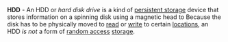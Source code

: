 **HDD** - An HDD or *hard disk drive* is a kind of [persistent storage](docs/Definitions/Persistent%20Storage.md) device that stores information on a spinning disk using a magnetic head to  Because the disk has to be physically moved to [read](docs/Definitions/Read.md) or [write](docs/Definitions/Write.md) to certain [locations](docs/Definitions/Memory%20Address.md), an HDD *is not* a form of [random access](docs/Definitions/Random%20Access.md) [storage](docs/Definitions/Memory.md).